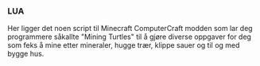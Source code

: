 ### LUA

Her ligger det noen script til Minecraft ComputerCraft modden som lar deg programmere såkallte "Mining Turtles" til å gjøre diverse oppgaver for deg som feks å mine etter mineraler, hugge trær, klippe sauer og til og med bygge hus.